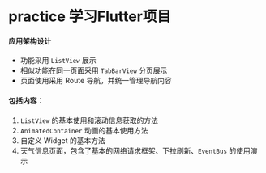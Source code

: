 # practice 学习Flutter项目

#### 应用架构设计

- 功能采用 `ListView` 展示
- 相似功能在同一页面采用 `TabBarView` 分页展示
- 页面使用采用 Route 导航，并统一管理导航内容 

#### 包括内容：

1. `ListView` 的基本使用和滚动信息获取的方法
3. `AnimatedContainer` 动画的基本使用方法
4. 自定义 Widget 的基本方法
4. 天气信息页面，包含了基本的网络请求框架、下拉刷新、`EventBus` 的使用演示